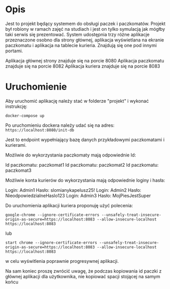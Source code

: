 # Opis
Jest to projekt będący systemem do obsługi paczek i paczkomatów. 
Projekt był robiony w ramach zajęć na studiach i jest on tylko symulacją jak mógłby taki serwis się prezentować.
System udostępnia trzy różne aplikacje przeznaczone osobno dla strony głównej, aplikacja wyświetlana na ekranie paczkomatu i aplikacja na tablecie kurieria.
Znajdują się one pod innymi portami.

Aplikacja głównej strony znajduje się na porcie 8080
Aplikacja paczkomatu znajduje się na porcie 8082
Aplikacja kuriera znajduje się na porcie 8083

# Uruchomienie
Aby uruchomić aplikację należy stać w folderze "projekt" i wykonać instrukcję:

`docker-compose up`

Po uruchomieniu dockera należy udać się na adres:
`https://localhost:8080/init-db`

Jest to endpoint wypełniający bazę danych przykładowymi paczkomatami i kurierami. 

Możliwie do wykorzystania paczkomaty mają odpowiednie Id:

Id paczkomatu:  paczkomat1
Id paczkomatu:  paczkomat2
Id paczkomatu:  paczkomat3

Możliwie konta kurierów do wykorzystania mają odpowiednie loginy i hasła:

Login: Admin1 Hasło: slomianykapelusz25!
Login: Admin2 Hasło: NieodpowiedzialneHaslo123
Login: Admin3 Hasło: MojPiesJestSuper

Do uruchomienia aplikacji kuriera proponuję użyć polecenia:

`google-chrome --ignore-certificate-errors --unsafely-treat-insecure-origin-as-secure=https://localhost:8083 --allow-insecure-localhost https://localhost:8083`

lub 

`start chrome --ignore-certificate-errors --unsafely-treat-insecure-origin-as-secure=https://localhost:8083 --allow-insecure-localhost https://localhost:8083`

w celu wyświtlenia poprawnie progresywnej aplikacji.

Na sam koniec proszę zwrócić uwagę, że podczas kopiowania id paczki z głównej 
aplikacji dla użytkownika, nie kopiować spacji stojącej na samym końcu 
